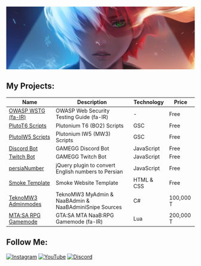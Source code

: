 ![Header MH11 GitHub](todoroki-header.jpg)

## My Projects:

| Name                                                                         | Description                                            | Technology | Price     |
| ---------------------------------------------------------------------------- | ------------------------------------------------------ | ---------- | --------- |
| [OWASP WSTG (fa-IR)](https://github.com/whoismh11/OWASP_WSTG_FA)             | OWASP Web Security Testing Guide (fa-IR)               | -          | Free      |
| [PlutoT6 Scripts](https://github.com/whoismh11/PlutoT6_Scripts)              | Plutonium T6 (BO2) Scripts                             | GSC        | Free      |
| [PlutoIW5 Scripts](https://github.com/whoismh11/PlutoIW5_Scripts)            | Plutonium IW5 (MW3) Scripts                            | GSC        | Free      |
| [Discord Bot](https://github.com/whoismh11/Discord_Bot)                      | GAMEGG Discord Bot                                     | JavaScript | Free      |
| [Twitch Bot](https://github.com/whoismh11/Twitch_Bot)                        | GAMEGG Twitch Bot                                      | JavaScript | Free      |
| [persiaNumber](https://github.com/whoismh11/persiaNumber)                    | jQuery plugin to convert English numbers to Persian    | JavaScript | Free      |
| [Smoke Template](https://github.com/whoismh11/Smoke_Template)                | Smoke Website Template                                 | HTML & CSS | Free      |
| [TeknoMW3 Adminmodes](https://gamegg.ir/files/file/21-teknomw3-admin-source) | TeknoMW3 MyAdmin & NaaBAdmin & NaaBAdminiSnipe Sources | C#         | 100,000 T |
| [MTA:SA RPG Gamemode](https://gamegg.ir/files/file/11-mta-rpg-gamemode)      | GTA:SA MTA NaaB:RPG Gamemode (fa-IR)                   | Lua        | 200,000 T |

## Follow Me:

<a href="https://www.instagram.com/whoismh11">![Instagram](https://img.shields.io/badge/Instagram-E4405F?style=for-the-badge&logo=instagram&logoColor=white)</a>
<a href="https://www.youtube.com/channel/UCHG3zfUqC-AYmcD7o8TCrDQ?sub_confirmation=1">![YouTube](https://img.shields.io/badge/YouTube-FF0000?style=for-the-badge&logo=youtube&logoColor=white)</a>
<a href="https://discord.gg/2JjvhAk">![Discord](https://img.shields.io/badge/Discord-5865F2?style=for-the-badge&logo=discord&logoColor=white)</a>
